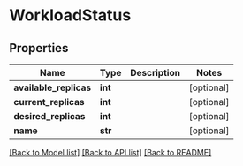 # WorkloadStatus

## Properties
Name | Type | Description | Notes
------------ | ------------- | ------------- | -------------
**available_replicas** | **int** |  | [optional] 
**current_replicas** | **int** |  | [optional] 
**desired_replicas** | **int** |  | [optional] 
**name** | **str** |  | [optional] 

[[Back to Model list]](../README.md#documentation-for-models) [[Back to API list]](../README.md#documentation-for-api-endpoints) [[Back to README]](../README.md)

